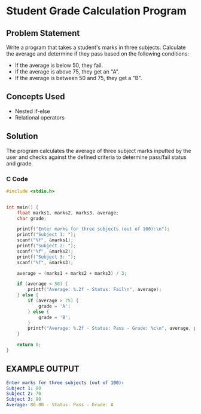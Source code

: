# Student Grade Calculation Program

## Problem Statement

Write a program that takes a student's marks in three subjects. Calculate the average and determine if they pass based on the following conditions:

- If the average is below 50, they fail.
- If the average is above 75, they get an "A".
- If the average is between 50 and 75, they get a "B".

## Concepts Used

- Nested if-else
- Relational operators

## Solution

The program calculates the average of three subject marks inputted by the user and checks against the defined criteria to determine pass/fail status and grade.

### C Code

```c
#include <stdio.h>


int main() {
    float marks1, marks2, marks3, average;
    char grade;

    printf("Enter marks for three subjects (out of 100):\n");
    printf("Subject 1: ");
    scanf("%f", &marks1);
    printf("Subject 2: ");
    scanf("%f", &marks2);
    printf("Subject 3: ");
    scanf("%f", &marks3);

    average = (marks1 + marks2 + marks3) / 3;

    if (average < 50) {
        printf("Average: %.2f - Status: Fail\n", average);
    } else {
        if (average > 75) {
            grade = 'A';
        } else {
            grade = 'B';
        }
        printf("Average: %.2f - Status: Pass - Grade: %c\n", average, grade);
    }

    return 0;
}

```

## EXAMPLE OUTPUT

```yaml
Enter marks for three subjects (out of 100):
Subject 1: 80
Subject 2: 70
Subject 3: 90
Average: 80.00 - Status: Pass - Grade: A
```
